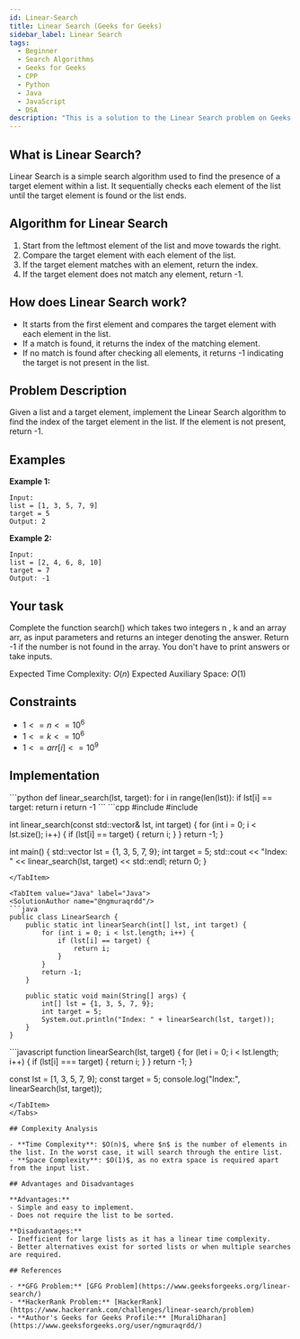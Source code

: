 ```yaml
---
id: Linear-Search
title: Linear Search (Geeks for Geeks)
sidebar_label: Linear Search
tags:
  - Beginner
  - Search Algorithms
  - Geeks for Geeks
  - CPP
  - Python
  - Java
  - JavaScript
  - DSA
description: "This is a solution to the Linear Search problem on Geeks for Geeks."
---
```


## What is Linear Search?

Linear Search is a simple search algorithm used to find the presence of a target element within a list. It sequentially checks each element of the list until the target element is found or the list ends.

## Algorithm for Linear Search

1. Start from the leftmost element of the list and move towards the right.
2. Compare the target element with each element of the list.
3. If the target element matches with an element, return the index.
4. If the target element does not match any element, return -1.

## How does Linear Search work?

- It starts from the first element and compares the target element with each element in the list.
- If a match is found, it returns the index of the matching element.
- If no match is found after checking all elements, it returns -1 indicating the target is not present in the list.

<LinearSearchVisualizer />

## Problem Description

Given a list and a target element, implement the Linear Search algorithm to find the index of the target element in the list. If the element is not present, return -1.

## Examples

**Example 1:**

```
Input:
list = [1, 3, 5, 7, 9]
target = 5
Output: 2
```

**Example 2:**

```
Input:
list = [2, 4, 6, 8, 10]
target = 7
Output: -1
```

## Your task

Complete the function search() which takes two integers n , k and an array arr, as input parameters and returns an integer denoting the answer. Return -1 if the number is not found in the array. You don't have to print answers or take inputs.

Expected Time Complexity: $O(n)$
Expected Auxiliary Space: $O(1)$

## Constraints

- $1 <= n <= 10^6$
- $1 <= k <= 10^6$
- $1 <= arr[i] <= 10^9$

## Implementation

<Tabs>
  <TabItem value="Python" label="Python" default>
  <SolutionAuthor name="@ngmuraqrdd"/>
  ```python
  def linear_search(lst, target):
      for i in range(len(lst)):
          if lst[i] == target:
              return i
      return -1
  ```
  </TabItem>

  <TabItem value="C++" label="C++">
  <SolutionAuthor name="@ngmuraqrdd"/>
  ```cpp
  #include <iostream>
  #include <vector>

int linear_search(const std::vector<int>& lst, int target) {
for (int i = 0; i < lst.size(); i++) {
if (lst[i] == target) {
return i;
}
}
return -1;
}

int main() {
std::vector<int> lst = {1, 3, 5, 7, 9};
int target = 5;
std::cout << "Index: " << linear_search(lst, target) << std::endl;
return 0;
}

````
</TabItem>

<TabItem value="Java" label="Java">
<SolutionAuthor name="@ngmuraqrdd"/>
```java
public class LinearSearch {
    public static int linearSearch(int[] lst, int target) {
        for (int i = 0; i < lst.length; i++) {
            if (lst[i] == target) {
                return i;
            }
        }
        return -1;
    }

    public static void main(String[] args) {
        int[] lst = {1, 3, 5, 7, 9};
        int target = 5;
        System.out.println("Index: " + linearSearch(lst, target));
    }
}
````

  </TabItem>

  <TabItem value="JavaScript" label="JavaScript">
  <SolutionAuthor name="@ngmuraqrdd"/>
  ```javascript
  function linearSearch(lst, target) {
      for (let i = 0; i < lst.length; i++) {
          if (lst[i] === target) {
              return i;
          }
      }
      return -1;
  }

const lst = [1, 3, 5, 7, 9];
const target = 5;
console.log("Index:", linearSearch(lst, target));

```
</TabItem>
</Tabs>

## Complexity Analysis

- **Time Complexity**: $O(n)$, where $n$ is the number of elements in the list. In the worst case, it will search through the entire list.
- **Space Complexity**: $O(1)$, as no extra space is required apart from the input list.

## Advantages and Disadvantages

**Advantages:**
- Simple and easy to implement.
- Does not require the list to be sorted.

**Disadvantages:**
- Inefficient for large lists as it has a linear time complexity.
- Better alternatives exist for sorted lists or when multiple searches are required.

## References

- **GFG Problem:** [GFG Problem](https://www.geeksforgeeks.org/linear-search/)
- **HackerRank Problem:** [HackerRank](https://www.hackerrank.com/challenges/linear-search/problem)
- **Author's Geeks for Geeks Profile:** [MuraliDharan](https://www.geeksforgeeks.org/user/ngmuraqrdd/)
```
